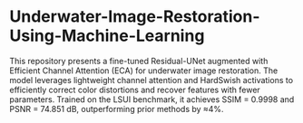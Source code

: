 # Underwater-Image-Restoration-Using-Machine-Learning

This repository presents a fine-tuned Residual-UNet augmented with Efficient Channel Attention (ECA) for underwater image restoration. 
The model leverages lightweight channel attention and HardSwish activations to efficiently correct color distortions and recover features with fewer parameters. 
Trained on the LSUI benchmark, it achieves SSIM = 0.9998 and PSNR = 74.851 dB, outperforming prior methods by ≈4%.
